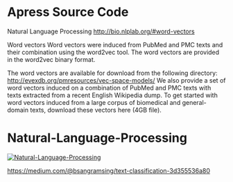 # Apress Source Code
 Natural Language Processing
http://bio.nlplab.org/#word-vectors



Word vectors
Word vectors were induced from PubMed and PMC texts and their combination using the word2vec tool. The word vectors are provided in the word2vec binary format.

The word vectors are available for download from the following directory:
http://evexdb.org/pmresources/vec-space-models/
We also provide a set of word vectors induced on a combination of PubMed and PMC texts with texts extracted from a recent English Wikipedia dump. To get started with word vectors induced from a large corpus of biomedical and general-domain texts, download these vectors here (4GB file).
# Natural-Language-Processing

[![Natural-Language-Processing](https://chatbotslife.com/building-a-natural-language-processing-pipeline-1d9ffe051b94)](https://chatbotslife.com/building-a-natural-language-processing-pipeline-1d9ffe051b94)



https://medium.com/@bsangramsing/text-classification-3d355536a80
